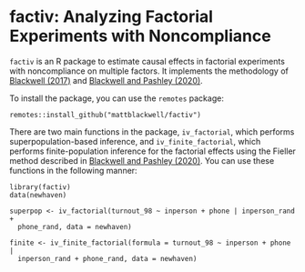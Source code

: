 # factiv: Analyzing Factorial Experiments with Noncompliance

`factiv` is an R package to estimate causal effects in factorial experiments with noncompliance on multiple factors. It implements the methodology of [Blackwell (2017)](https://mattblackwell.org/files/papers/joint-iv.pdf) and [Blackwell and Pashley (2020)][BP2020]. 

To install the package, you can use the `remotes` package:
    
    remotes::install_github("mattblackwell/factiv")


There are two main functions in the package, `iv_factorial`, which  performs superpopulation-based inference, and `iv_finite_factorial`, which performs finite-population inference for the factorial effects using the Fieller method described in [Blackwell and Pashley (2020)][BP2020]. You can use these functions in the following manner:

```{r}
library(factiv)
data(newhaven)

superpop <- iv_factorial(turnout_98 ~ inperson + phone | inperson_rand + 
  phone_rand, data = newhaven)

finite <- iv_finite_factorial(formula = turnout_98 ~ inperson + phone |
  inperson_rand + phone_rand, data = newhaven)
```


[BP2020]: https://mattblackwell.org/files/papers/factorial-iv.pdf
